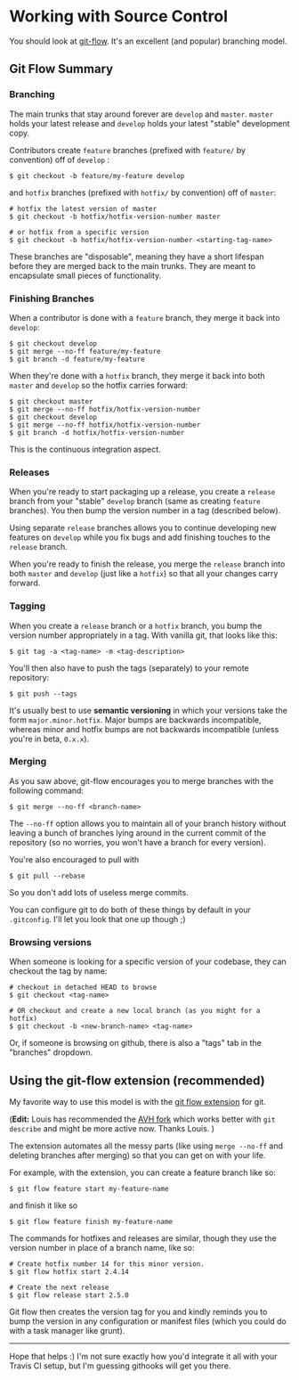 
# Working with Source Control

You should look at [git-flow](http://nvie.com/posts/a-successful-git-branching-model/). It's an excellent (and popular) branching model.

## Git Flow Summary

### Branching

The main trunks that stay around forever are `develop` and `master`. `master` holds your latest release and `develop` holds your latest "stable" development copy. 

Contributors create `feature` branches (prefixed with `feature/` by convention) off of `develop`  :

    $ git checkout -b feature/my-feature develop

and `hotfix` branches (prefixed with `hotfix/` by convention) off of `master`:

    # hotfix the latest version of master
    $ git checkout -b hotfix/hotfix-version-number master

    # or hotfix from a specific version
    $ git checkout -b hotfix/hotfix-version-number <starting-tag-name>

These branches are "disposable", meaning they have a short lifespan before they are merged back to the main trunks. They are meant to encapsulate small pieces of functionality.

### Finishing Branches

When a contributor is done with a `feature` branch, they merge it back into `develop`:

    $ git checkout develop
    $ git merge --no-ff feature/my-feature
    $ git branch -d feature/my-feature

When they're done with a `hotfix` branch, they merge it back into  both `master` and `develop` so the hotfix carries forward:


    $ git checkout master
    $ git merge --no-ff hotfix/hotfix-version-number
    $ git checkout develop
    $ git merge --no-ff hotfix/hotfix-version-number
    $ git branch -d hotfix/hotfix-version-number

This is the continuous integration aspect.

### Releases
When you're ready to start packaging up a release, you create a `release` branch from your "stable" `develop` branch (same as creating `feature` branches). You then bump the version number in a tag (described below). 

Using separate `release` branches allows you to continue developing new features on `develop` while you fix bugs and add finishing touches to the `release` branch. 

When you're ready to finish the release, you merge the `release` branch into both `master` and `develop` (just like a `hotfix`) so that all your changes carry forward.

### Tagging
When you create a `release` branch or a `hotfix` branch, you bump the version number appropriately in a tag. With vanilla git, that looks like this:

    $ git tag -a <tag-name> -m <tag-description>

You'll then also have to push the tags (separately) to your remote repository:

    $ git push --tags

It's usually best to use **semantic versioning** in which your versions take the form `major.minor.hotfix`. Major bumps are backwards incompatible, whereas minor and hotfix bumps are not backwards incompatible (unless you're in beta, `0.x.x`).

### Merging
As you saw above, git-flow encourages you to merge branches with the following command:

    $ git merge --no-ff <branch-name>

The `--no-ff` option allows you to maintain all of your branch history without leaving a bunch of branches lying around in the current commit of the repository (so no worries, you won't have a branch for every version).

You're also encouraged to pull with

    $ git pull --rebase

So you don't add lots of useless merge commits.

You can configure git to do both of these things by default in your `.gitconfig`. I'll let you look that one up though ;)

### Browsing versions
When someone is looking for a specific version of your codebase, they can checkout the tag by name:

    # checkout in detached HEAD to browse
    $ git checkout <tag-name>

    # OR checkout and create a new local branch (as you might for a hotfix)
    $ git checkout -b <new-branch-name> <tag-name>

Or, if someone is browsing on github, there is also a "tags" tab in the "branches" dropdown.


## Using the git-flow extension (recommended)

My favorite way to use this model is with the [git flow extension](https://github.com/nvie/gitflow) for git.

(**Edit:** Louis has recommended the [AVH fork](https://github.com/petervanderdoes/gitflow) which works better with `git describe` and might be more active now. Thanks Louis. )

The extension automates all the messy parts (like using `merge --no-ff` and deleting branches after merging) so that you can get on with your life.

For example, with the extension, you can create a feature branch like so:

    $ git flow feature start my-feature-name

and finish it like so

    $ git flow feature finish my-feature-name

The commands for hotfixes and releases are similar, though they use the version number in place of a branch name, like so:

    # Create hotfix number 14 for this minor version.
    $ git flow hotfix start 2.4.14

    # Create the next release
    $ git flow release start 2.5.0

Git flow then creates the version tag for you and kindly reminds you to bump the version in any configuration or manifest files (which you could do with a task manager like grunt).

---

Hope that helps :) I'm not sure exactly how you'd integrate it all with your Travis CI setup, but I'm guessing githooks will get you there.